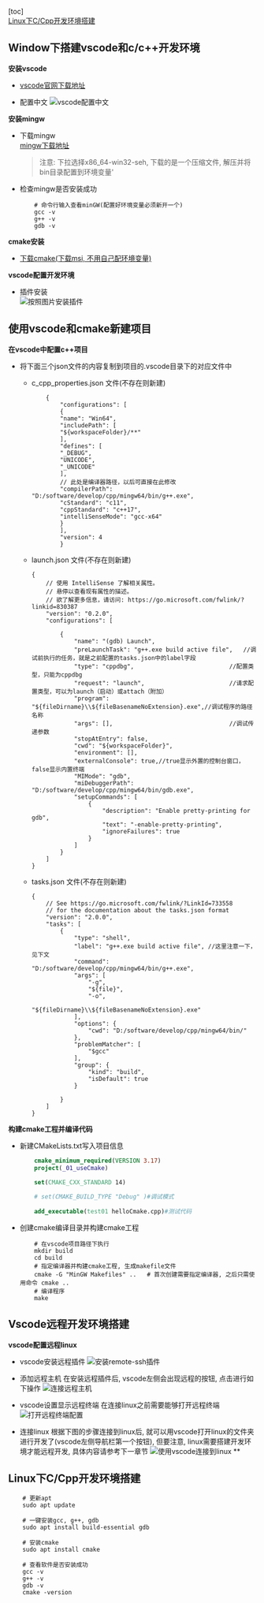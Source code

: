 
[toc]  
    [Linux下C/Cpp开发环境搭建](#Linux下C/Cpp开发环境搭建)  

## Window下搭建vscode和c/c++开发环境
**安装vscode**

-   [vscode官网下载地址](https://code.visualstudio.com/Download)    

-   配置中文
    ![vscode配置中文](./_00_static/vscodeSetChinese.png)
    
**安装mingw**

-   下载mingw  
    [mingw下载地址](https://sourceforge.net/projects/mingw-w64/files/)
    > 注意: 下拉选择x86_64-win32-seh, 下载的是一个压缩文件, 解压并将bin目录配置到环境变量'

-   检查mingw是否安装成功
    ```shell
        # 命令行输入查看minGW(配置好环境变量必须新开一个)
        gcc -v
        g++ -v
        gdb -v
    ```
**cmake安装**
-   [下载cmake(下载msi, 不用自己配环境变量)](https://cmake.org/download/#previous)

**vscode配置开发环境**
-   插件安装  
    ![按照图片安装插件](./_00_static/vscodePlugins.png)


## 使用vscode和cmake新建项目
**在vscode中配置c++项目**  

-   将下面三个json文件的内容复制到项目的.vscode目录下的对应文件中

    -   c_cpp_properties.json 文件(不存在则新建)
        ```json5
            {
                "configurations": [
                {
                "name": "Win64",
                "includePath": [
                "${workspaceFolder}/**"
                ],
                "defines": [
                "_DEBUG",
                "UNICODE",
                "_UNICODE"
                ],
                // 此处是编译器路径，以后可直接在此修改
                "compilerPath": "D:/software/develop/cpp/mingw64/bin/g++.exe",
                "cStandard": "c11",
                "cppStandard": "c++17",
                "intelliSenseMode": "gcc-x64"
                }
                ],
                "version": 4
                }
        ```
       
    -   launch.json 文件(不存在则新建)
        ```json5
        {
            // 使用 IntelliSense 了解相关属性。
            // 悬停以查看现有属性的描述。
            // 欲了解更多信息，请访问: https://go.microsoft.com/fwlink/?linkid=830387
            "version": "0.2.0",
            "configurations": [
        
                {
                    "name": "(gdb) Launch",
                    "preLaunchTask": "g++.exe build active file",   //调试前执行的任务，就是之前配置的tasks.json中的label字段
                    "type": "cppdbg",                           //配置类型，只能为cppdbg
                    "request": "launch",                        //请求配置类型，可以为launch（启动）或attach（附加）
                    "program": "${fileDirname}\\${fileBasenameNoExtension}.exe",//调试程序的路径名称
                    "args": [],                                 //调试传递参数
                    "stopAtEntry": false,
                    "cwd": "${workspaceFolder}",
                    "environment": [],
                    "externalConsole": true,//true显示外置的控制台窗口，false显示内置终端
                    "MIMode": "gdb",
                    "miDebuggerPath": "D:/software/develop/cpp/mingw64/bin/gdb.exe",
                    "setupCommands": [
                        {
                            "description": "Enable pretty-printing for gdb",
                            "text": "-enable-pretty-printing",
                            "ignoreFailures": true
                        }
                    ]
                }
            ]
        }
        ```
        
    -   tasks.json 文件(不存在则新建)
        ```json5
        {
            // See https://go.microsoft.com/fwlink/?LinkId=733558 
            // for the documentation about the tasks.json format
            "version": "2.0.0",
            "tasks": [
                {
                    "type": "shell",
                    "label": "g++.exe build active file", //这里注意一下，见下文
                    "command": "D:/software/develop/cpp/mingw64/bin/g++.exe",
                    "args": [
                        "-g",
                        "${file}",
                        "-o",
                        "${fileDirname}\\${fileBasenameNoExtension}.exe"
                    ],
                    "options": {
                        "cwd": "D:/software/develop/cpp/mingw64/bin/"
                    },
                    "problemMatcher": [
                        "$gcc"
                    ],
                    "group": {
                        "kind": "build",
                        "isDefault": true
                    }
        
                }
            ]
        }
        
        ```

**构建cmake工程并编译代码**

-   新建CMakeLists.txt写入项目信息

    ```cmake
        cmake_minimum_required(VERSION 3.17)
        project(_01_useCmake)
        
        set(CMAKE_CXX_STANDARD 14)
    
        # set(CMAKE_BUILD_TYPE "Debug" )#调试模式
        
        add_executable(test01 helloCmake.cpp)#测试代码
    ```

-   创建cmake编译目录并构建cmake工程

    ```shell
        # 在vscode项目路径下执行
        mkdir build
        cd build
        # 指定编译器并构建cmake工程, 生成makefile文件
        cmake -G "MinGW Makefiles" ..   # 首次创建需要指定编译器, 之后只需使用命令 cmake .. 
        # 编译程序
        make 
    ```
## Vscode远程开发环境搭建

**vscode配置远程linux**
-   vscode安装远程插件
    ![安装remote-ssh插件](_00_static/remote-ssh.jpg)

-   添加远程主机
    在安装远程插件后, vscode左侧会出现远程的按钮, 点击进行如下操作
    ![连接远程主机](_00_static/remoteLinux.jpg)

-   vscode设置显示远程终端
    在连接linux之前需要能够打开远程终端
    ![打开远程终端配置](_00_static/useTerminal.jpg)

-   连接linux
    根据下图的步骤连接到linux后, 就可以用vscode打开linux的文件夹进行开发了(vscode左侧导航栏第一个按钮), 但要注意, linux需要搭建开发环境才能远程开发, 具体内容请参考下一章节
    ![使用vscode连接到linux](_00_static/connectLinux.jpg)
** 

## Linux下C/Cpp开发环境搭建
```shell
    # 更新apt
    sudo apt update
    
    # 一键安装gcc, g++, gdb
    sudo apt install build-essential gdb
    
    # 安装cmake
    sudo apt install cmake
    
    # 查看软件是否安装成功
    gcc -v
    g++ -v
    gdb -v
    cmake -version

```


